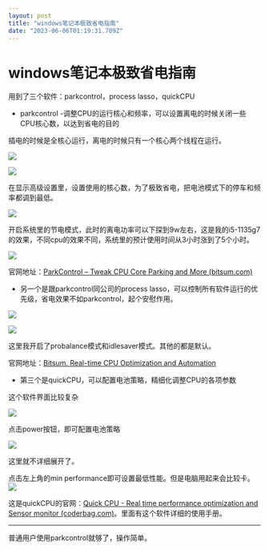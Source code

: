 ```yaml
---
layout: post
title: "windows笔记本极致省电指南"
date: "2023-06-06T01:19:31.709Z"
---
```

windows笔记本极致省电指南
================

用到了三个软件：parkcontrol，process lasso，quickCPU

*   parkcontrol -调整CPU的运行核心和频率，可以设置离电的时候关闭一些CPU核心数，以达到省电的目的

插电的时候是全核心运行，离电的时候只有一个核心两个线程在运行。

![](https://img2023.cnblogs.com/blog/2872360/202306/2872360-20230605215202895-852647465.png)

![](https://img2023.cnblogs.com/blog/2872360/202306/2872360-20230605215209366-1878495518.png)

在显示高级设置里，设置使用的核心数，为了极致省电，把电池模式下的停车和频率都调到最低。

![](https://img2023.cnblogs.com/blog/2872360/202306/2872360-20230605215216347-954815537.png)

开启系统里的节电模式，此时的离电功率可以下探到9w左右，这是我的i5-1135g7的效果，不同cpu的效果不同，系统里的预计使用时间从3小时涨到了5个小时。

![](https://img2023.cnblogs.com/blog/2872360/202306/2872360-20230605215227148-160926837.png)

官网地址：[ParkControl – Tweak CPU Core Parking and More (bitsum.com)](https://bitsum.com/parkcontrol/)

*   另一个是跟parkcontrol同公司的process lasso，可以控制所有软件运行的优先级，省电效果不如parkcontrol，起个安慰作用。

![](https://img2023.cnblogs.com/blog/2872360/202306/2872360-20230605215244273-1123443586.png)

![](https://img2023.cnblogs.com/blog/2872360/202306/2872360-20230605215250156-1974494390.png)

这里我开启了probalance模式和idlesaver模式。其他的都是默认。

官网地址：[Bitsum. Real-time CPU Optimization and Automation](https://bitsum.com/)

*   第三个是quickCPU，可以配置电池策略，精细化调整CPU的各项参数

这个软件界面比较复杂

![](https://img2023.cnblogs.com/blog/2872360/202306/2872360-20230605215301223-943230853.png)

点击power按钮，即可配置电池策略

![](https://img2023.cnblogs.com/blog/2872360/202306/2872360-20230605215307811-1305219272.png)

这里就不详细展开了。

点击左上角的min performance即可设置最低性能。但是电脑用起来会比较卡。![](https://img2023.cnblogs.com/blog/2872360/202306/2872360-20230605215314752-851881296.png)

这是quickCPU的官网：[Quick CPU - Real time performance optimization and Sensor monitor (coderbag.com)](https://coderbag.com/product/quickcpu)。里面有这个软件详细的使用手册。

* * *

普通用户使用parkcontrol就够了，操作简单。